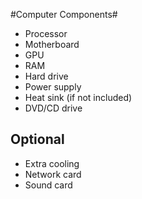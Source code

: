 #Computer Components#
 - Processor
 - Motherboard
 - GPU
 - RAM
 - Hard drive
 - Power supply
 - Heat sink (if not included)
 - DVD/CD drive
 
Optional
--------
 - Extra cooling
 - Network card
 - Sound card
